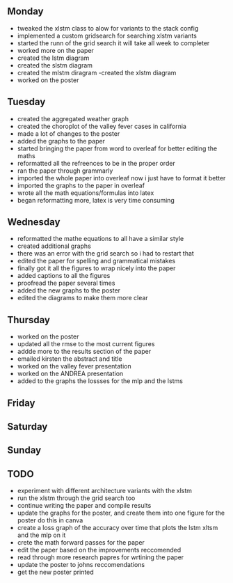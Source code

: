 ## Monday
- tweaked the xlstm class to alow for variants to the stack config
- implemented a custom gridsearch for searching xlstm variants
- started the runn of the grid search it will take all week to completer
- worked more on the paper
- created the lstm diagram
- created the slstm diagram
- created the mlstm diragram
-created the xlstm diagram
- worked on the poster

## Tuesday
- created the aggregated weather graph 
- created the choroplot of the valley fever cases in california
- made a lot of changes to the poster
- added the graphs to the paper
- started bringing the paper from word to overleaf for better editing the maths
- reformatted all the refreences to be in the proper order
- ran the paper through grammarly
- imported the whole paper into overleaf now i just have to format it better
- imported the graphs to the paper in overleaf
- wrote all the math equations/formulas into latex
- began reformatting more, latex is very time consuming

## Wednesday
- reformatted the mathe equations to all have a similar style
- created additional graphs
- there was an error with the grid search so i had to restart that 
- edited the paper for spelling and grammatical mistakes
- finally got it all the figures to wrap nicely into the paper
- added captions to all the figures
- proofread the paper several times
- added the new graphs to the poster
- edited the diagrams to make them more clear

## Thursday
- worked on the poster
- updated all the rmse to the most current figures
- addde more to the results section of the paper
- emailed kirsten the abstract and title
- worked on the valley fever presentation 
- worked on the ANDREA presentation
- added to the graphs the lossses for the mlp and the lstms

## Friday 
## Saturday
## Sunday



## TODO
- experiment with different architecture variants with the xlstm
- run the xlstm through the grid search too
- continue writing the paper and compile results
- update the graphs for the poster, and create them into one figure for the poster do this in canva
- create a loss graph of the accuracy over time that plots the lstm xltsm and the mlp on it
- crete the math forward passes for the paper
- edit the paper based on the improvements reccomended
- read through more research papres for wrtining the paper
- update the poster to johns reccomendations
- get the new poster printed



